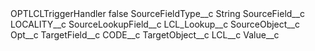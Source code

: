 <?xml version="1.0" encoding="UTF-8"?>
<CustomMetadata xmlns="http://soap.sforce.com/2006/04/metadata" xmlns:xsi="http://www.w3.org/2001/XMLSchema-instance" xmlns:xsd="http://www.w3.org/2001/XMLSchema">
    <label>OPTLCLTriggerHandler</label>
    <protected>false</protected>
    <values>
        <field>SourceFieldType__c</field>
        <value xsi:type="xsd:string">String</value>
    </values>
    <values>
        <field>SourceField__c</field>
        <value xsi:type="xsd:string">LOCALITY__c</value>
    </values>
    <values>
        <field>SourceLookupField__c</field>
        <value xsi:type="xsd:string">LCL_Lookup__c</value>
    </values>
    <values>
        <field>SourceObject__c</field>
        <value xsi:type="xsd:string">Opt__c</value>
    </values>
    <values>
        <field>TargetField__c</field>
        <value xsi:type="xsd:string">CODE__c</value>
    </values>
    <values>
        <field>TargetObject__c</field>
        <value xsi:type="xsd:string">LCL__c</value>
    </values>
    <values>
        <field>Value__c</field>
        <value xsi:nil="true"/>
    </values>
</CustomMetadata>
